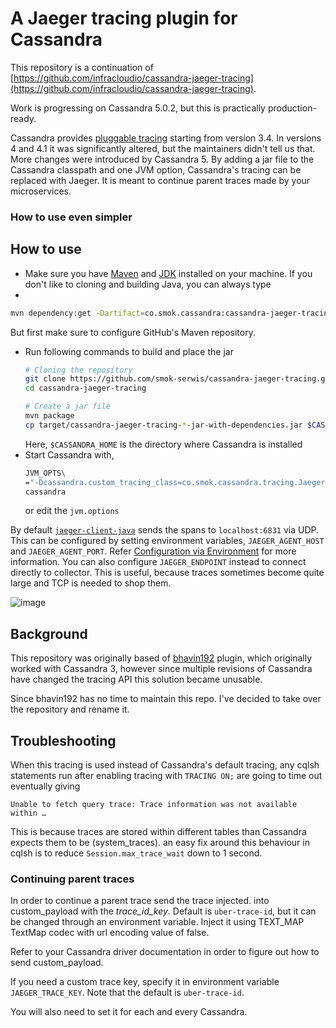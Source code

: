 # A Jaeger tracing plugin for Cassandra

This repository is a continuation of [https://github.com/infracloudio/cassandra-jaeger-tracing](https://github.com/infracloudio/cassandra-jaeger-tracing).

Work is progressing on Cassandra 5.0.2, but this is practically production-ready.

Cassandra provides [pluggable tracing](https://web.archive.org/web/20160402125018/http://www.planetcassandra.org/blog/cassandra-3-4-release-overview/)
starting from version 3.4. In versions 4 and 4.1 it was significantly altered, but the maintainers
didn't tell us that. More changes were introduced by Cassandra 5. By adding a jar file to the Cassandra classpath and one JVM option, Cassandra's tracing can be
replaced with Jaeger. It is meant to continue parent traces made by your microservices.

### How to use even simpler

## How to use
- Make sure you have [Maven](https://maven.apache.org/) and
  [JDK](https://openjdk.java.net/) installed on your machine.
If you don't like to cloning and building Java, you can always type
-
```bash
mvn dependency:get -Dartifact=co.smok.cassandra:cassandra-jaeger-tracing:5.0.2
```
  But first make sure to configure GitHub's Maven repository. 
- Run following commands to build and place the jar
  ```sh
  # Cloning the repository
  git clone https://github.com/smok-serwis/cassandra-jaeger-tracing.git
  cd cassandra-jaeger-tracing

  # Create a jar file
  mvn package
  cp target/cassandra-jaeger-tracing-*-jar-with-dependencies.jar $CASSANDRA_HOME/lib/
  ```
  Here, `$CASSANDRA_HOME` is the directory where Cassandra is installed
- Start Cassandra with,
  ```sh
  JVM_OPTS\
  ="-Dcassandra.custom_tracing_class=co.smok.cassandra.tracing.JaegerTracing" \
  cassandra
  ```
  or edit the `jvm.options`

By default
[`jaeger-client-java`](https://github.com/jaegertracing/jaeger-client-java)
sends the spans to `localhost:6831` via UDP. This can be configured by
setting environment variables, `JAEGER_AGENT_HOST` and
`JAEGER_AGENT_PORT`. Refer [Configuration via
Environment](https://github.com/jaegertracing/jaeger-client-java/tree/master/jaeger-core#configuration-via-environment)
for more information.
You can also configure `JAEGER_ENDPOINT` instead to connect directly to collector. This is useful, because traces sometimes become quite large
and TCP is needed to shop them.

![image](https://github.com/user-attachments/assets/d73bf8c5-15fa-46fa-bcec-521721a7f1f3)

## Background

This repository was originally based of [bhavin192](https://github.com/infracloudio/cassandra-jaeger-tracing) plugin, 
which originally worked with Cassandra 3, however since multiple revisions of Cassandra have changed the tracing API this solution became unusable.

Since bhavin192 has no time to maintain this repo. I've decided to take over the repository and rename it.

## Troubleshooting

When this tracing is used instead of Cassandra's default tracing, any
cqlsh statements run after enabling tracing with `TRACING ON;` are
going to time out eventually giving

``` 
Unable to fetch query trace: Trace information was not available within …
```

This is because traces are stored within different tables than Cassandra expects them to be (system_traces).
an easy fix around this behaviour in cqlsh is to reduce
`Session.max_trace_wait` down to 1 second.

### Continuing parent traces

In order to continue a parent trace send the trace injected.
into custom_payload with the _trace_id_key_. Default is `uber-trace-id`, but it can be changed through an environment variable.
Inject it using TEXT_MAP TextMap codec with url encoding value of false.

Refer to your Cassandra driver documentation in order
to figure out how to send custom_payload.

If you need a custom trace key, specify it in environment
variable `JAEGER_TRACE_KEY`. Note that the default 
is `uber-trace-id`.

You will also need to set it for each and every Cassandra.
